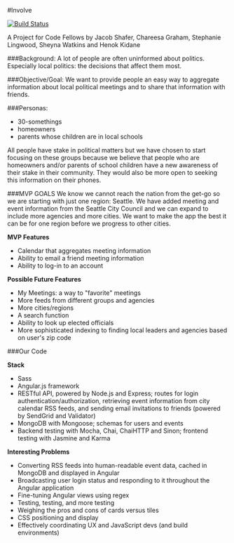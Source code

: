 #Involve

[![Build Status](https://travis-ci.org/Involve-Seattle/Activity-Calendar.svg?branch=dev)](https://travis-ci.org/Involve-Seattle/Activity-Calendar)

A Project for Code Fellows by Jacob Shafer, Chareesa Graham, Stephanie Lingwood, Sheyna Watkins and Henok Kidane

###Background:
A lot of people are often uninformed about politics. Especially local politics: the decisions that affect them most.

###Objective/Goal:
We want to provide people an easy way to aggregate information about local political meetings and to share that information with friends.

###Personas:
* 30-somethings
* homeowners
* parents whose children are in local schools

All people have stake in political matters but we have chosen to start focusing on these groups because we believe that people who are homeowners and/or parents of school children have a new awareness of their stake in their community. They would also be more open to seeking this information on their phones.

###MVP GOALS
We know we cannot reach the nation from the get-go so we are starting with just one region: Seattle. We have added meeting and event information from the Seattle City Council and we can expand to include more agencies and more cities. We want to make the app the best it can be for one region before we progress to other cities.

**MVP Features**
* Calendar that aggregates meeting information
* Ability to email a friend meeting information
* Ability to log-in to an account

**Possible Future Features**
* My Meetings: a way to "favorite" meetings
* More feeds from different groups and agencies
* More cities/regions
* A search function
* Ability to look up elected officials
* More sophisticated indexing to finding local leaders and agencies based on user's zip code

###Our Code

**Stack**
* Sass
* Angular.js framework
* RESTful API, powered by Node.js and Express; routes for login authentication/authorization, retrieving event information from city calendar RSS feeds, and sending email invitations to friends (powered by SendGrid and Validator)
* MongoDB with Mongoose; schemas for users and events
* Backend testing with Mocha, Chai, ChaiHTTP and Sinon; frontend testing with Jasmine and Karma

**Interesting Problems**
* Converting RSS feeds into human-readable event data, cached in MongoDB and displayed in Angular
* Broadcasting user login status and responding to it throughout the Angular application
* Fine-tuning Angular views using regex
* Testing, testing, and more testing
* Weighing the pros and cons of cards versus tiles
* CSS positioning and display
* Effectively coordinating UX and JavaScript devs (and build environments)
